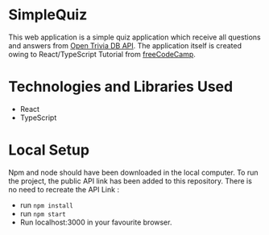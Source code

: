 # SimpleQuiz 
This web application is a simple quiz application which receive all questions and answers from  [Open Trivia DB API](https://opentdb.com/api_config.php). The application itself is created owing to React/TypeScript Tutorial from [freeCodeCamp](https://www.youtube.com/watch?v=F2JCjVSZlG0).

# Technologies and Libraries Used 
- React
- TypeScript


# Local Setup 
Npm and node should have been downloaded in the local computer. To run the project, the public API link has been added to this repository. There is no need to recreate the API Link :
- run `npm install`
- run `npm start`
- Run localhost:3000 in your favourite browser.


